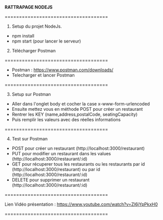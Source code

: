 **RATTRAPAGE NODEJS**

====================================

1. Setup du projet NodeJs.

- npm install
- npm start (pour lancer le serveur)

2. Télécharger Postman

====================================

- Postman : https://www.postman.com/downloads/
- Telecharger et lancer Postman

====================================

3. Setup sur Postman

- Aller dans l'onglet body et cocher la case x-www-form-urlencoded
- Ensuite mettez vous en méthode POST pour créer un restaurant
- Rentrer les KEY (name,address,postalCode, seatingCapacity)
- Puis remplir les valeurs avec des réelles informations

====================================

4. Test sur Postman

- POST pour créer un restaurant (http://localhost:3000/restaurant)
- PUT pour modifier un restaurant dans les values (http://localhost:3000/restaurant/:id)
- GET pour récuperer tous les restaurants ou les restaurants par id (http://localhost:3000/restaurant) ou par id (http://localhost:3000/restaurant/:id)
- DELETE pour supprimer un restaurant (http://localhost:3000/restaurant/:id)

====================================

Lien Vidéo présentation  : https://www.youtube.com/watch?v=Zl6jYpPkxH0

====================================

